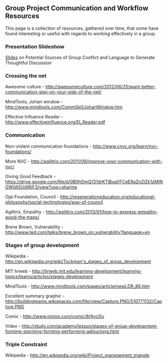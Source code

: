## Group Project Communication and Workflow Resources

This page is a collection of resources, gathered over time, that some have found interesting or useful with regards to working effectively in a group.

### Presentation Slideshow

[Slides](https://docs.google.com/a/hackreactor.com/presentation/d/1J2tB8dRwRli3GGK_Qemkyc1kfErLLDeCY7lyLO-mWV8/) on Potential Sources of Group Conflict and Language to Generate Thoughtful Discussion

### Crossing the net

Awesome culture - http://awesomeculture.com/2012/06/25/want-better-communication-stay-on-your-side-of-the-net/

MindTools, Johari window - http://www.mindtools.com/CommSkll/JohariWindow.htm

Effective Influence Reader - http://www.effectiveinfluence.org/EI_Reader.pdf

### Communication

Non-violent communication foundations -  http://www.cnvc.org/learn/nvc-foundations/

More NVC - http://agilitrix.com/2011/09/improve-your-communication-with-nvc/

Giving Good Feedback - https://drive.google.com/file/d/0B0hDmQ131drKTjBxaVFCeE9aZnZIZk1zMlNGWldtSUdtRjF3/view?usp=sharing

Ojai Foundation, Council - http://regenerationeducation.org/educational-philosophy/social-technologies/way-of-council

Agilitrix, Empathy - http://agilitrix.com/2013/01/how-to-express-empathy-avoid-the-traps/

Brene Brown, Vulnerability - http://www.ted.com/talks/brene_brown_on_vulnerability?language=en

### Stages of group development

Wikipedia - http://en.wikipedia.org/wiki/Tuckman's_stages_of_group_development

MIT hrweb - http://hrweb.mit.edu/learning-development/learning-topics/teams/articles/stages-development

MindTools - http://www.mindtools.com/pages/article/newLDR_86.htm

Excellent summary graphic - http://buildingteams.wikispaces.com/file/view/Capture.PNG/510771132/Capture.PNG

Comic - http://www.pixton.com/comic/6r6ycj5v

Video - http://study.com/academy/lesson/stages-of-group-development-forming-storming-forming-performing-adjourning.html

### Triple Constraint

Wikipedia - http://en.wikipedia.org/wiki/Project_management_triangle
